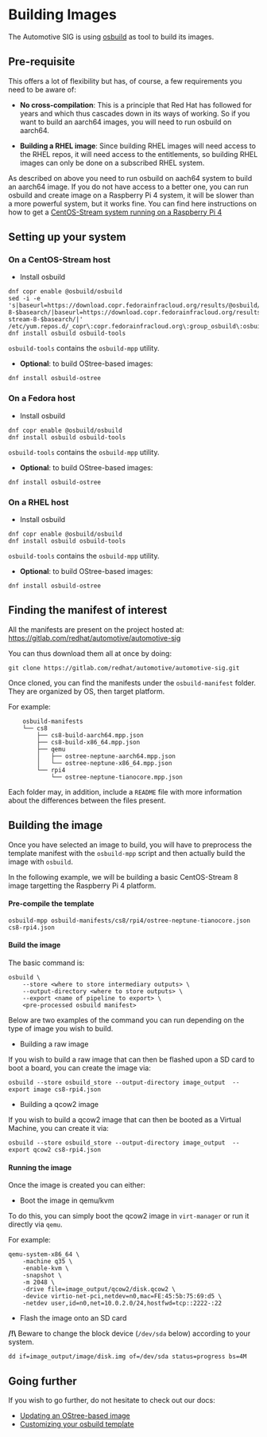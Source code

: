 # Building Images

The Automotive SIG is using [osbuild](https://www.osbuild.org/) as tool to build
its images.

## Pre-requisite

This offers a lot of flexibility but has, of course, a few requirements you need
to be aware of:

- **No cross-compilation**: This is a principle that Red Hat has followed for years
  and which thus cascades down in its ways of working. So if you want to build
  an aarch64 images, you will need to run osbuild on aarch64.

- **Building a RHEL image**: Since building RHEL images will need access to the
  RHEL repos, it will need access to the entitlements, so building RHEL images
  can only be done on a subscribed RHEL system.

As described on above you need to run osbuild on aach64 system to build an aarch64
image. If you do not have access to a better one, you can run osbuild and create image
on a Raspberry Pi 4 system, it will be slower than a more powerful system, but it
works fine.
You can find here instructions on how to get a [CentOS-Stream system running on a
Raspberry Pi 4](centos_stream_pi4.md)


## Setting up your system

### On a CentOS-Stream host

* Install osbuild

```
dnf copr enable @osbuild/osbuild
sed -i -e 's|baseurl=https://download.copr.fedorainfracloud.org/results/@osbuild/osbuild/epel-8-$basearch/|baseurl=https://download.copr.fedorainfracloud.org/results/@osbuild/osbuild/centos-stream-8-$basearch/|' /etc/yum.repos.d/_copr\:copr.fedorainfracloud.org\:group_osbuild\:osbuild.repo
dnf install osbuild osbuild-tools
```

`osbuild-tools` contains the `osbuild-mpp` utility.

* **Optional**: to build OStree-based images:

```
dnf install osbuild-ostree
```

### On a Fedora host

* Install osbuild

```
dnf copr enable @osbuild/osbuild
dnf install osbuild osbuild-tools
```

`osbuild-tools` contains the `osbuild-mpp` utility.

* **Optional**: to build OStree-based images:

```
dnf install osbuild-ostree
```

### On a RHEL host

* Install osbuild

```
dnf copr enable @osbuild/osbuild
dnf install osbuild osbuild-tools
```

`osbuild-tools` contains the `osbuild-mpp` utility.


* **Optional**: to build OStree-based images:

```
dnf install osbuild-ostree
```


## Finding the manifest of interest

All the manifests are present on the project hosted at: https://gitlab.com/redhat/automotive/automotive-sig

You can thus download them all at once by doing:

```
git clone https://gitlab.com/redhat/automotive/automotive-sig.git
```

Once cloned, you can find the manifests under the `osbuild-manifest` folder.
They are organized by OS, then target platform.


For example:
```
    osbuild-manifests
    └── cs8
        ├── cs8-build-aarch64.mpp.json
        ├── cs8-build-x86_64.mpp.json
        ├── qemu
        │   ├── ostree-neptune-aarch64.mpp.json
        │   └── ostree-neptune-x86_64.mpp.json
        └── rpi4
            └── ostree-neptune-tianocore.mpp.json
```

Each folder may, in addition, include a `README` file with more information
about the differences between the files present.


## Building the image

Once you have selected an image to build, you will have to preprocess the
template manifest with the `osbuild-mpp` script and then actually build the
image with `osbuild`.

In the following example, we will be building a basic CentOS-Stream 8 image
targetting the Raspberry Pi 4 platform.


#### Pre-compile the template

```
osbuild-mpp osbuild-manifests/cs8/rpi4/ostree-neptune-tianocore.json cs8-rpi4.json
```

#### Build the image

The basic command is:
```
osbuild \
    --store <where to store intermediary outputs> \
    --output-directory <where to store outputs> \
    --export <name of pipeline to export> \
    <pre-processed osbuild manifest>
```

Below are two examples of the command you can run depending on the type of image
you wish to build.

- Building a raw image

If you wish to build a raw image that can then be flashed upon a SD card to boot
a board, you can create the image via:
```
osbuild --store osbuild_store --output-directory image_output  --export image cs8-rpi4.json
```

- Building a qcow2 image

If you wish to build a qcow2 image that can then be booted as a Virtual Machine,
you can create it via:
```
osbuild --store osbuild_store --output-directory image_output  --export qcow2 cs8-rpi4.json
```

#### Running the image

Once the image is created you can either:

- Boot the image in qemu/kvm

To do this, you can simply boot the qcow2 image in `virt-manager` or run it
directly via `qemu`.

For example:
```
qemu-system-x86_64 \
    -machine q35 \
    -enable-kvm \
    -snapshot \
    -m 2048 \
    -drive file=image_output/qcow2/disk.qcow2 \
    -device virtio-net-pci,netdev=n0,mac=FE:45:5b:75:69:d5 \
    -netdev user,id=n0,net=10.0.2.0/24,hostfwd=tcp::2222-:22
```

- Flash the image onto an SD card

**/!\\** Beware to change the block device (``/dev/sda`` below) according to your system.

```
dd if=image_output/image/disk.img of=/dev/sda status=progress bs=4M
```


## Going further

If you wish to go further, do not hesitate to check out our docs:

* [Updating an OStree-based image](updating_ostree.md)
* [Customizing your osbuild template](customize_template.md)

